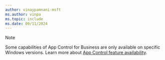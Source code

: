 ```yaml
---
author: vinaypamnani-msft
ms.author: vinpa
ms.topic: include
ms.date: 09/11/2024
---
```


> [!NOTE]
> Some capabilities of App Control for Business are only available on specific Windows versions. Learn more about [App Control feature availability](../feature-availability.md).